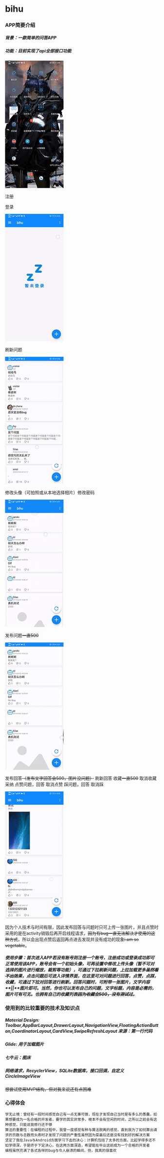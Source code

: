 # bihu #

### APP简要介绍 ###

##### 背景：一款简单的问答APP

##### 功能：目前实现了api全部接口功能

![](https://github.com/dr-chene/bihu/blob/master/bihu_demo.gif)

注册

登录 

![](https://github.com/dr-chene/bihu/blob/master/bihu_login.gif)

刷新问题

![](https://github.com/dr-chene/bihu/blob/master/bihu_recyclerview.gif)

修改头像（可拍照或从本地选择相片）修改密码

![](https://github.com/dr-chene/bihu/blob/master/bihu_setting.gif)

发布问题~~一直500~~

![](https://github.com/dr-chene/bihu/blob/master/bihu_question.gif)

发布回答~~（发布文字回答会500，图片没问题）~~ 刷新回答 收藏~~一直500~~ 取消收藏 采纳 点赞问题，回答 取消点赞 踩问题，回答 取消踩

![](https://github.com/dr-chene/bihu/blob/master/bihu_answer.gif)

因为个人技术与时间有限，因此发布回答与问题时只可上传一张图片，并且点赞时采用的是在activity销毁后再开启线程请求，~~因为有bug一直无法解决才使用的这种方式~~，所以会出现点赞后返回再点进去发现并没有成功的现象~~i am so vegetable~~。

##### 使用步骤：首次进入APP若没有账号则注册一个账号，注册成功或登录成功即可正常使用该APP，账号会有一个初始头像，可再设置中修改上传头像（暂不可对选择的图片进行缩放，裁剪等功能），可通过下拉刷新问题，上拉加载更多~~虽然看不出效果~~，点击问题后可进入详情界面，在这里可对问题进行回答，点赞，点踩，收藏，可通过下拉对回答进行刷新。回答问题时，可附带一张图片，文字内容**||**图片即可。当然，你也可以发布自己的问题，文字标题，内容是必需的，图片可有可无。也拥有自己的收藏列表~~因为收藏会500，没有测试过~~。

### 使用到的比较重要的技术及知识点 ###

##### Material Design: Toolbar,AppBarLayout,DrawerLayout,NavigationView,FloatingActionButton,CoordinatorLayout,CardView,SwipeRefreshLayout 来源：第一行代码

##### Glide: 用于加载图片

##### 七牛云：图床

##### 网络请求，RecyclerView，SQLite数据库，接口回调，自定义CircleImageView 

~~想尝试使用MVP结构，但对我来说还有点困难~~

### 心得体会 ###
    学无止境：曾经有一段时间感觉自己有一点无事可做，现在才发现自己当时是有多么的愚蠢，如果想要成为一名合格的开发者，要学的其实非常多，根本不会有空闲的时间，之所以之前会有这种感觉，只能说我修行还不够
    算法的重要性：在编程的过程中，我曾一度感觉有种与算法脱离的感觉，直到我为了如何算出请求的页数与总数而头疼时才发现了问题的严重性虽然因为菜最后还是没有找到好的解决方案
    坚定了我在Java与Android方面学习下去的决心：计算机包括了太多的方面，比起学得多还不如学得深，于是终于下定决心，在这两方面深造，希望能在毕业这前成为一个合格的开发者
    编程虽然充满了各式各样的bug与令人崩溃的瞬间，但，我真的很喜欢

